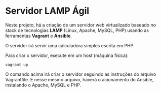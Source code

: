 # Servidor LAMP Ágil

Neste projeto, há a criação de um servidor web virtualizado baseado no stack de tecnologias **LAMP** (Linux, Apache, MySQL, PHP) usando as ferramentas **Vagrant** e **Ansible**.

O servidor irá servir uma calculadora simples escrita em PHP.

Para criar o servidor, execute em um host (máquina física):

`vagrant up`

O comando acima irá criar o servidor seguindo as instruções do arquivo Vagrantfile. E nesse mesmo arquivo, haverá o acionamento do Ansible, instalando o Apache, MySQL e PHP.
